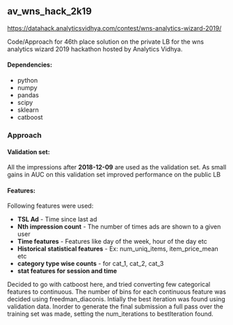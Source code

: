 ## av_wns_hack_2k19
https://datahack.analyticsvidhya.com/contest/wns-analytics-wizard-2019/

Code/Approach for 46th place solution on the private LB for the wns analytics wizard 2019 hackathon hosted by Analytics Vidhya.

#### Dependencies:
  * python
  * numpy
  * pandas
  * scipy
  * sklearn
  * catboost
  
  
  ### Approach
  
  #### Validation set: 
  All the impressions after **2018-12-09** are used as the validation set.
  As small gains in AUC on this validation set improved performance on the public LB
  
  #### Features:
  Following features were used:
   * **TSL Ad** - Time since last ad
   * **Nth impression count** - The number of times ads are shown to a given user
   * **Time features** - Features like day of the week, hour of the day etc
   * **Historical statistical features** - Ex: num_uniq_items, item_price_mean etc
   * **category type wise counts** - for cat_1, cat_2, cat_3
   * **stat features for session and time**
   
Decided to go with catboost here, and tried converting few categorical features to continuous.
The number of bins for each continuous feature was decided using freedman_diaconis.
Intially the best iteration was found using validation data.
Inorder to generate the final submission a full pass over the training set was made, setting the num_iterations to bestIteration found.

